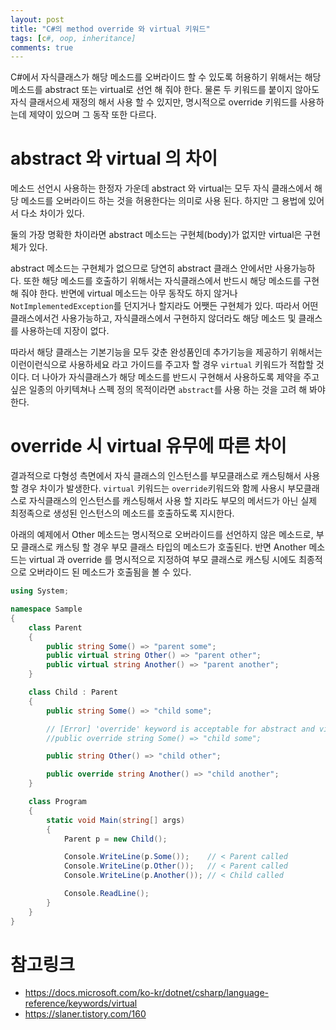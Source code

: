 ```yaml
---
layout: post
title: "C#의 method override 와 virtual 키워드"
tags: [c#, oop, inheritance]
comments: true
---
```


C#에서 자식클래스가 해당 메소드를 오버라이드 할 수 있도록 허용하기 위해서는 해당 메소드를 abstract 또는 virtual로 선언 해 줘야 한다. 물론 두 키워드를 붙이지 않아도 자식 클래서으세 재정의 해서 사용 할 수 있지만, 명시적으로 override 키워드를 사용하는데 제약이 있으며 그 동작 또한 다르다.

# abstract 와 virtual 의 차이 

메소드 선언시 사용하는 한정자 가운데 abstract 와 virtual는 모두 자식 클래스에서 해당 메소드를 오버라이드 하는 것을 허용한다는 의미로 사용 된다. 하지만 그 용법에 있어서 다소 차이가 있다.

둘의 가장 명확한 차이라면 abstract 메소드는 구현체(body)가 없지만 virtual은 구현체가 있다.

abstract 메소드는 구현체가 없으므로 당연히 abstract 클래스 안에서만 사용가능하다. 또한 해당 메소드를 호출하기 위해서는 자식클래스에서 반드시 해당 메소드를 구현해 줘야 한다. 반면에 virtual 메소드는 아무 동작도 하지 않거나 ```NotImplementedException```를 던지거나 할지라도 어쨋든 구현체가 있다. 따라서 어떤 클래스에서건 사용가능하고, 자식클래스에서 구현하지 않더라도 해당 메소드 및 클래스를 사용하는데 지장이 없다.

따라서 해당 클래스는 기본기능을 모두 갖춘 완성품인데 추가기능을 제공하기 위해서는 이런이런식으로 사용하세요 라고 가이드를 주고자 할 경우 ```virtual``` 키워드가 적합할 것이다. 더 나아가 자식클래스가 해당 메소드를 반드시 구현해서 사용하도록 제약을 주고 싶은 일종의 아키텍쳐나 스펙 정의 목적이라면 ```abstract```를 사용 하는 것을 고려 해 봐야 한다.

# override 시 virtual 유무에 따른 차이

결과적으로 다형성 측면에서 자식 클래스의 인스턴스를 부모클래스로 캐스팅해서 사용 할 경우 차이가 발생한다. ```virtual``` 키워드는 ```override```키워드와 함께 사용시 부모클래스로 자식클래스의 인스턴스를 캐스팅해서 사용 할 지라도 부모의 메서드가 아닌 실제 최정족으로 생성된 인스턴스의 메소드를 호출하도록 지시한다.

아래의 예제에서 Other 메소드는 명시적으로 오버라이드를 선언하지 않은 메소드로, 부모 클래스로 캐스팅 할 경우 부모 클래스 타입의 메소드가 호출된다. 반면 Another 메소드는 virtual 과  override 를 명시적으로 지정하여 부모 클래스로 캐스팅 시에도 최종적으로 오버라이드 된 메소드가 호출됨을 볼 수 있다.

```csharp
using System;

namespace Sample
{
    class Parent
    {
        public string Some() => "parent some";
        public virtual string Other() => "parent other";
        public virtual string Another() => "parent another";
    }

    class Child : Parent
    {
        public string Some() => "child some";

        // [Error] 'override' keyword is acceptable for abstract and virtual methods
        //public override string Some() => "child some";

        public string Other() => "child other";

        public override string Another() => "child another";
    }

    class Program
    {
        static void Main(string[] args)
        {
            Parent p = new Child();

            Console.WriteLine(p.Some());    // < Parent called
            Console.WriteLine(p.Other());   // < Parent called
            Console.WriteLine(p.Another()); // < Child called

            Console.ReadLine();
        }
    }
}
```

# 참고링크
* https://docs.microsoft.com/ko-kr/dotnet/csharp/language-reference/keywords/virtual
* https://slaner.tistory.com/160
